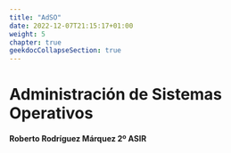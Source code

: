 ```yaml
---
title: "AdSO"
date: 2022-12-07T21:15:17+01:00
weight: 5
chapter: true
geekdocCollapseSection: true
---
```


# Administración de Sistemas Operativos

#### Roberto Rodríguez Márquez 2º ASIR